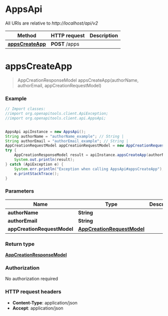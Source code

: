 # AppsApi

All URIs are relative to *http://localhost/api/v2*

Method | HTTP request | Description
------------- | ------------- | -------------
[**appsCreateApp**](AppsApi.md#appsCreateApp) | **POST** /apps | 


<a name="appsCreateApp"></a>
# **appsCreateApp**
> AppCreationResponseModel appsCreateApp(authorName, authorEmail, appCreationRequestModel)



### Example
```java
// Import classes:
//import org.openapitools.client.ApiException;
//import org.openapitools.client.api.AppsApi;


AppsApi apiInstance = new AppsApi();
String authorName = "authorName_example"; // String | 
String authorEmail = "authorEmail_example"; // String | 
AppCreationRequestModel appCreationRequestModel = new AppCreationRequestModel(); // AppCreationRequestModel | 
try {
    AppCreationResponseModel result = apiInstance.appsCreateApp(authorName, authorEmail, appCreationRequestModel);
    System.out.println(result);
} catch (ApiException e) {
    System.err.println("Exception when calling AppsApi#appsCreateApp");
    e.printStackTrace();
}
```

### Parameters

Name | Type | Description  | Notes
------------- | ------------- | ------------- | -------------
 **authorName** | **String**|  |
 **authorEmail** | **String**|  |
 **appCreationRequestModel** | [**AppCreationRequestModel**](AppCreationRequestModel.md)|  |

### Return type

[**AppCreationResponseModel**](AppCreationResponseModel.md)

### Authorization

No authorization required

### HTTP request headers

 - **Content-Type**: application/json
 - **Accept**: application/json

